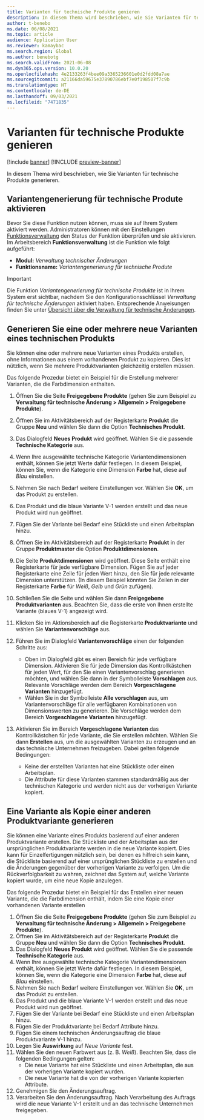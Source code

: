 ```yaml
---
title: Varianten für technische Produkte genieren
description: In diesem Thema wird beschrieben, wie Sie Varianten für technische Produkte generieren
author: t-benebo
ms.date: 06/08/2021
ms.topic: article
audience: Application User
ms.reviewer: kamaybac
ms.search.region: Global
ms.author: benebotg
ms.search.validFrom: 2021-06-08
ms.dyn365.ops.version: 10.0.20
ms.openlocfilehash: 4e2133263f4bee09a3365236601e0d2fdd08a7ae
ms.sourcegitcommit: a21166da59675e37890786ebf7e0f198507f7c9b
ms.translationtype: HT
ms.contentlocale: de-DE
ms.lasthandoff: 09/03/2021
ms.locfileid: "7471835"
---
```

# <a name="generate-variants-for-engineering-products"></a>Varianten für technische Produkte genieren

[!include [banner](../includes/banner.md)]
[!INCLUDE [preview-banner](../includes/preview-banner.md)]

In diesem Thema wird beschrieben, wie Sie Varianten für technische Produkte generieren.

## <a name="turn-on-variant-generation-for-engineering-products"></a>Variantengenerierung für technische Produte aktivieren

Bevor Sie diese Funktion nutzen können, muss sie auf Ihrem System aktiviert werden. Administratoren können mit den Einstellungen [Funktionsverwaltung](../../fin-ops-core/fin-ops/get-started/feature-management/feature-management-overview.md) den Status der Funktion überprüfen und sie aktivieren. Im Arbeitsbereich **Funktionsverwaltung** ist die Funktion wie folgt aufgeführt:

- **Modul:** *Verwaltung technischer Änderungen*
- **Funktionsname:** *Variantengenerierung für technische Produte*

> [!IMPORTANT]
> Die Funktion *Variantengenerierung für technische Produkte* ist in Ihrem System erst sichtbar, nachdem Sie den Konfigurationsschlüssel *Verwaltung für technische Änderungen* aktiviert haben. Entsprechende Anweisungen finden Sie unter [Übersicht über die Verwaltung für technische Änderungen](product-engineering-overview.md).

## <a name="generate-one-or-more-new-variants-of-an-engineering-product"></a>Generieren Sie eine oder mehrere neue Varianten eines technischen Produkts

Sie können eine oder mehrere neue Varianten eines Produkts erstellen, ohne Informationen aus einem vorhandenen Produkt zu kopieren. Dies ist nützlich, wenn Sie mehrere Produktvarianten gleichzeitig erstellen müssen.

Das folgende Prozedur bietet ein Beispiel für die Erstellung mehrerer Varianten, die die Farbdimension enthalten.

1. Öffnen Sie die Seite **Freigegebene Produkte** (gehen Sie zum Beispiel zu **Verwaltung für technische Änderung \> Allgemein \> Freigegebene Produkte**).
1. Öffnen Sie im Aktivitätsbereich auf der Registerkarte **Produkt** die Gruppe **Neu** und wählen Sie dann die Option **Technisches Produkt**.
1. Das Dialogfeld **Neues Produkt** wird geöffnet. Wählen Sie die passende **Technische Kategorie** aus.
1. Wenn Ihre ausgewählte technische Kategorie Variantendimensionen enthält, können Sie jetzt Werte dafür festlegen. In diesem Beispiel, können Sie, wenn die Kategorie eine Dimension **Farbe** hat, diese auf *Blau* einstellen.
1. Nehmen Sie nach Bedarf weitere Einstellungen vor. Wählen Sie **OK**, um das Produkt zu erstellen.
1. Das Produkt und die blaue Variante V-1 werden erstellt und das neue Produkt wird nun geöffnet.
1. Fügen Sie der Variante bei Bedarf eine Stückliste und einen Arbeitsplan hinzu.
1. Öffnen Sie im Aktivitätsbereich auf der Registerkarte **Produkt** in der Gruppe **Produktmaster** die Option **Produktdimensionen**.
1. Die Seite **Produktdimensionen** wird geöffnet. Diese Seite enthält eine Registerkarte für jede verfügbare Dimension. Fügen Sie auf jeder Registerkarte eine Zeile für jeden Wert hinzu, den Sie für jede relevante Dimension unterstützen. (In diesem Beispiel könnten Sie Zeilen in der Registerkarte **Farbe** für *Weiß*, *Gelb* und *Grün* zufügen).
1. Schließen Sie die Seite und wählen Sie dann **Freigegebene Produktvarianten** aus. Beachten Sie, dass die erste von Ihnen erstellte Variante (blaues V-1) angezeigt wird.
1. Klicken Sie im Aktionsbereich auf die Registerkarte **Produktvariante** und wählen Sie **Variantenvorschläge** aus.
1. Führen Sie im Dialogfeld **Variantenvorschläge** einen der folgenden Schritte aus:

    - Oben im Dialogfeld gibt es einen Bereich für jede verfügbare Dimension. Aktivieren Sie für jede Dimension das Kontrollkästchen für jeden Wert, für den Sie einen Variantenvorschlag generieren möchten, und wählen Sie dann in der Symbolleiste **Vorschlagen** aus. Relevante Vorschläge werden dem Bereich **Vorgeschlagene Varianten** hinzugefügt.
    - Wählen Sie in der Symbolleiste **Alle vorschlagen** aus, um Variantenvorschläge für alle verfügbaren Kombinationen von Dimensionswerten zu generieren. Die Vorschläge werden dem Bereich **Vorgeschlagene Varianten** hinzugefügt.

1. Aktivieren Sie im Bereich **Vorgeschlagene Varianten** das Kontrollkästchen für jede Variante, die Sie erstellen möchten. Wählen Sie dann **Erstellen** aus, um die ausgewählten Varianten zu erzeugen und an das technische Unternehmen freizugeben. Dabei gelten folgende Bedingungen:

    - Keine der erstellten Varianten hat eine Stückliste oder einen Arbeitsplan.
    - Die Attribute für diese Varianten stammen standardmäßig aus der technischen Kategorie und werden nicht aus der vorherigen Variante kopiert.

## <a name="generate-a-variant-as-a-copy-of-another-product-variant"></a>Eine Variante als Kopie einer anderen Produktvariante generieren

Sie können eine Variante eines Produkts basierend auf einer anderen Produktvariante erstellen. Die Stückliste und der Arbeitsplan aus der ursprünglichen Produktvariante werden in die neue Variante kopiert. Dies kann für Einzelfertigungen nützlich sein, bei denen es hilfreich sein kann, die Stückliste basierend auf einer ursprünglichen Stückliste zu erstellen und die Änderungen gegenüber der vorherigen Variante zu verfolgen. Um die Rückverfolgbarkeit zu wahren, zeichnet das System auf, welche Variante kopiert wurde, um eine neue Kopie anzulegen.

Das folgende Prozedur bietet ein Beispiel für das Erstellen einer neuen Variante, die die Farbdimension enthält, indem Sie eine Kopie einer vorhandenen Variante erstellen

1. Öffnen Sie die Seite **Freigegebene Produkte** (gehen Sie zum Beispiel zu **Verwaltung für technische Änderung \> Allgemein \> Freigegebene Produkte**).
1. Öffnen Sie im Aktivitätsbereich auf der Registerkarte **Produkt** die Gruppe **Neu** und wählen Sie dann die Option **Technisches Produkt**.
1. Das Dialogfeld **Neues Produkt** wird geöffnet. Wählen Sie die passende **Technische Kategorie** aus.
1. Wenn Ihre ausgewählte technische Kategorie Variantendimensionen enthält, können Sie jetzt Werte dafür festlegen. In diesem Beispiel, können Sie, wenn die Kategorie eine Dimension **Farbe** hat, diese auf *Blau* einstellen.
1. Nehmen Sie nach Bedarf weitere Einstellungen vor. Wählen Sie **OK**, um das Produkt zu erstellen.
1. Das Produkt und die blaue Variante V-1 werden erstellt und das neue Produkt wird nun geöffnet.
1. Fügen Sie der Variante bei Bedarf eine Stückliste und einen Arbeitsplan hinzu.
1. Fügen Sie der Produktvariante bei Bedarf Attribute hinzu.
1. Fügen Sie einem technischen Änderungsauftrag die blaue Produktvariante V-1 hinzu.
1. Legen Sie **Auswirkung** auf *Neue Variante* fest.
1. Wählen Sie den neuen Farbwert aus (z. B. *Weiß*). Beachten Sie, dass die folgenden Bedingungen gelten: 
    - Die neue Variante hat eine Stückliste und einen Arbeitsplan, die aus der vorherigen Variante kopiert wurden.
    - Die neue Variante hat die von der vorherigen Variante kopierten Attribute.
1. Genehmigen Sie den Änderungsauftrag.
1. Verarbeiten Sie den Änderungsauftrag. Nach Verarbeitung des Auftrags wird die neue Variante V-1 erstellt und an das technische Unternehmen freigegeben.
